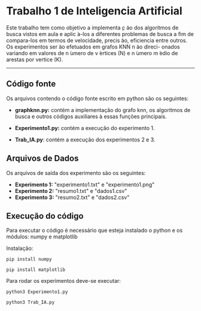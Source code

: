 # Trabalho 1 de Inteligencia Artificial

Este trabalho tem como objetivo a implementa ̧c ̃ao dos algoritmos de busca vistos em aula
e aplic ́a-los a diferentes problemas de busca a fim de compara-los em termos de velocidade,
precis ̃ao, eficiencia entre outros. Os experimentos ser ̃ao efetuados em grafos KNN n ̃ao direci-
onados variando em valores de n ́umero de v ́ertices (N) e n ́umero m ́edio de arestas por vertice
(K).

---
## Código fonte

Os arquivos contendo o código fonte escrito em python são os seguintes: 
 - **graphknn.py:** contém a implementação do grafo knn, os algoritmos de busca e outros códigos auxiliares à essas funções principais.

 - **Experimento1.py:** contém a execução do experimento 1.

 - **Trab_IA.py**: contém a execução dos experimentos 2 e 3.

## Arquivos de Dados

Os arquivos de saída dos experimento são os seguintes: 

- **Experimento 1:** "experimento1.txt" e "experimento1.png"
- **Experimento 2:** "resumo1.txt" e "dados1.csv"
- **Experimento 3:** "resumo2.txt" e "dados2.csv"

## Execução do código

Para executar o código é necessário que esteja instalado o python e os módulos: numpy e matplotlib

Instalação:

`pip install numpy`

`pip install matplotlib`

Para rodar os experimentos deve-se executar: 

`python3 Experimento1.py`

`python3 Trab_IA.py`